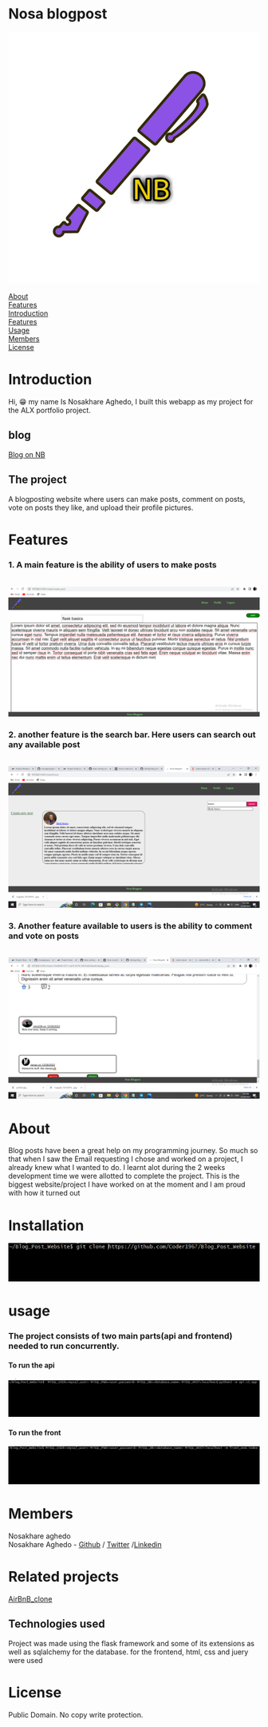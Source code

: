 # Nosa blogpost

<img src="https://raw.githubusercontent.com/Coder1967/Blog_Post_Website/main/assets/logo.jpg">

[About](#About)<br/>
[Features](#Feartures)<br/>
[Introduction](#Introduction)<br/>
[Features](#Installation)<br/>
[Usage](#Usage)<br/>
[Members](#Members)<br/>
[License](#License)

# Introduction
Hi, 😁 my name Is Nosakhare Aghedo, I built this webapp as my  project
for the ALX portfolio project.
## blog
[Blog on NB](https://link.medium.com/JAVgKyh6pwb)

## The project
A blogposting website where users can make posts, comment on posts, vote on posts they like,
and upload their profile pictures.

# Features
### 1. A main feature is the ability of users to make posts
<br/>
<img src="https://github.com/Coder1967/Blog_Post_Website/blob/main/assets/Screenshot%20(57).png">


### 2. another feature is the search bar. Here users can search out any available post
<br/>
<img src="https://github.com/Coder1967/Blog_Post_Website/blob/main/assets/Screenshot%20(51).png">

### 3. Another feature available to users is the ability to comment and vote on posts
<br/>
<img src="https://github.com/Coder1967/Blog_Post_Website/blob/main/assets/Screenshot%20(55).png">


# About
Blog posts have been a great help on my programming journey. So much so that when I saw the Email requesting I chose
and worked on a project, I already knew what I wanted to do. I learnt alot during the 2 weeks development time we
were allotted to complete the project. This is the biggest website/project I have worked on at the moment and I am
proud with how it turned out

# Installation
<img src="https://raw.githubusercontent.com/Coder1967/Blog_Post_Website/main/assets/install.png">

# usage
### The project consists of two main parts(api and frontend) needed to run concurrently.<br/>
#### To run the api
<img src="https://raw.githubusercontent.com/Coder1967/Blog_Post_Website/main/assets/run_api.png">

#### To run the front
<img src="https://raw.githubusercontent.com/Coder1967/Blog_Post_Website/main/assets/run_front.png">

# Members
Nosakhare aghedo<br/>
Nosakhare Aghedo - [Github](https://github.com/Coder1967) / [Twitter](https://twitter.com/NosakhareAghed1) /[Linkedin](https://www.linkedin.com/in/nosakhare-aghedo-55369523a)

# Related projects
 [AirBnB_clone](https://github.com/Coder1967/AirBnB_clone_v4)

## Technologies used
Project was made using the flask framework and some of its extensions as well as sqlalchemy for the database.
for the frontend, html, css and juery were used

# License
Public Domain. No copy write protection.
